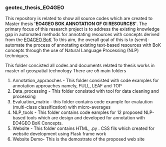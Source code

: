 ### geotec_thesis_EO4GEO
This repository is related to show all source codes which are created to Master thesis **'EO4GEO BOK ANNOTATION OF GI RESOURCES'**. 
The primary focus of this research project is to address the existing knowledge gap in automated methods for annotating resources with concepts derived from the [EO4GEO BoK](http://www.eo4geo.eu/bok/) To this aim, the overall goal of this is to (semi)-automate the process of annotating existing text-based resources with BoK concepts through the use of Natural Language Processing (NLP) techniques.

This folder concisted all  codes and documents related to thesis works in master of geospatial technology
There are o5 main folders
1. Annotation_appraoches - This folder consisted with code examples for annotation approaches namely, FULL, LEAF and TOP
2. Data_processing - This folder consisted with tool for data cleaning and processing
3. Evaluation_matrix - this folder contains code example for evalaution (multi-class classification) with micro-averages
4. NLP_tools - This folder contains code eamples for 12 proposed NLP-based tools which are design and developed for annotation with EO4GEO BoK Concepts.
5. Website - This folder contains HTML, .py . CSS fils which created for website development using Flask frame work
6. Website Demo- This is the demostrate of the proposed web site
